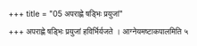 +++
title = "05 अपराह्णे षड्भिः प्रयुजां"

+++
अपराह्णे षड्भिः प्रयुजां हविर्भिर्यजते । आग्नेयमष्टाकपालमिति ५